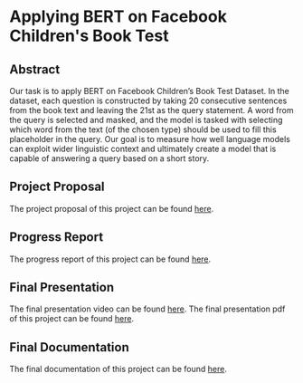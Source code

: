 # Applying BERT on Facebook Children's Book Test

## Abstract
Our task is to apply BERT on Facebook Children’s Book Test Dataset. In the dataset, each question is constructed by taking 20 consecutive sentences from the book text and leaving the 21st as the query statement. A word from the query is selected and masked, and the model is tasked with selecting which word from the text (of the chosen type) should be used to fill this placeholder in the query.
Our goal is to measure how well language models can exploit wider linguistic context and ultimately create a model that is capable of answering a query based on a short story.

## Project Proposal
The project proposal of this project can be found [here](https://github.com/daisy91530/CourseProject/blob/main/Docs/410%20Project%20Proposal%20-%20Applying%20BERT%20on%20Facebook%20Children's%20Book%20Test.pdf).

## Progress Report
The progress report of this project can be found [here](https://github.com/daisy91530/CourseProject/blob/main/Docs/410%20Project%20Progress%20Report%20-%20Children%20Hooray.pdf).

## Final Presentation
The final presentation video can be found [here](https://youtu.be/9Jo5MXPm6ak).
The final presentation pdf of this project can be found [here](https://github.com/daisy91530/CourseProject/blob/main/Docs/CS410%20Final%20Presentation.pdf).

## Final Documentation
The final documentation of this project can be found [here](https://github.com/daisy91530/CourseProject/blob/main/Docs/CS410%20Final%20Documentation.pdf).